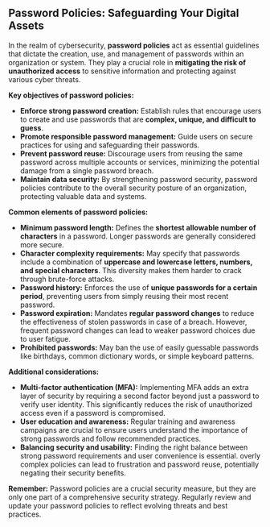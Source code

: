 ## Password Policies: Safeguarding Your Digital Assets

In the realm of cybersecurity, **password policies** act as essential guidelines that dictate the creation, use, and management of passwords within an organization or system. They play a crucial role in **mitigating the risk of unauthorized access** to sensitive information and protecting against various cyber threats.

**Key objectives of password policies:**

- **Enforce strong password creation:** Establish rules that encourage users to create and use passwords that are **complex, unique, and difficult to guess**.
- **Promote responsible password management:** Guide users on secure practices for using and safeguarding their passwords.
- **Prevent password reuse:** Discourage users from reusing the same password across multiple accounts or services, minimizing the potential damage from a single password breach.
- **Maintain data security:** By strengthening password security, password policies contribute to the overall security posture of an organization, protecting valuable data and systems.

**Common elements of password policies:**

- **Minimum password length:** Defines the **shortest allowable number of characters** in a password. Longer passwords are generally considered more secure.
- **Character complexity requirements:** May specify that passwords include a combination of **uppercase and lowercase letters, numbers, and special characters**. This diversity makes them harder to crack through brute-force attacks.
- **Password history:** Enforces the use of **unique passwords for a certain period**, preventing users from simply reusing their most recent password.
- **Password expiration:** Mandates **regular password changes** to reduce the effectiveness of stolen passwords in case of a breach. However, frequent password changes can lead to weaker password choices due to user fatigue.
- **Prohibited passwords:** May ban the use of easily guessable passwords like birthdays, common dictionary words, or simple keyboard patterns.

**Additional considerations:**

- **Multi-factor authentication (MFA):** Implementing MFA adds an extra layer of security by requiring a second factor beyond just a password to verify user identity. This significantly reduces the risk of unauthorized access even if a password is compromised.
- **User education and awareness:** Regular training and awareness campaigns are crucial to ensure users understand the importance of strong passwords and follow recommended practices.
- **Balancing security and usability:** Finding the right balance between strong password requirements and user convenience is essential. overly complex policies can lead to frustration and password reuse, potentially negating their security benefits.

**Remember:** Password policies are a crucial security measure, but they are only one part of a comprehensive security strategy. Regularly review and update your password policies to reflect evolving threats and best practices.
